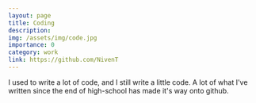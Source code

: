 ```yaml
---
layout: page
title: Coding
description:
img: /assets/img/code.jpg
importance: 0
category: work
link: https://github.com/NivenT
---
```


I used to write a lot of code, and I still write a little code. A lot of what I've written since the end of high-school has made it's way onto github.
